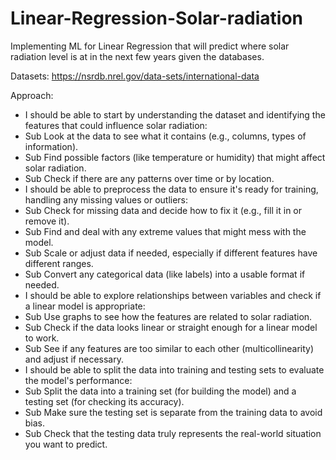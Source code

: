 # Linear-Regression-Solar-radiation
Implementing ML for Linear Regression that will predict where solar radiation level is at in the next few years given the databases.

Datasets:
https://nsrdb.nrel.gov/data-sets/international-data


Approach:
- I should be able to start by understanding the dataset and identifying the features that could influence solar radiation:
- Sub Look at the data to see what it contains (e.g., columns, types of information).
- Sub Find possible factors (like temperature or humidity) that might affect solar radiation.
- Sub Check if there are any patterns over time or by location.
- I should be able to preprocess the data to ensure it's ready for training, handling any missing values or outliers:
- Sub Check for missing data and decide how to fix it (e.g., fill it in or remove it).
- Sub Find and deal with any extreme values that might mess with the model.
- Sub Scale or adjust data if needed, especially if different features have different ranges.
- Sub Convert any categorical data (like labels) into a usable format if needed.
- I should be able to explore relationships between variables and check if a linear model is appropriate:
- Sub Use graphs to see how the features are related to solar radiation.
- Sub Check if the data looks linear or straight enough for a linear model to work.
- Sub See if any features are too similar to each other (multicollinearity) and adjust if necessary.
- I should be able to split the data into training and testing sets to evaluate the model's performance:
- Sub Split the data into a training set (for building the model) and a testing set (for checking its accuracy).
- Sub Make sure the testing set is separate from the training data to avoid bias.
- Sub Check that the testing data truly represents the real-world situation you want to predict.


